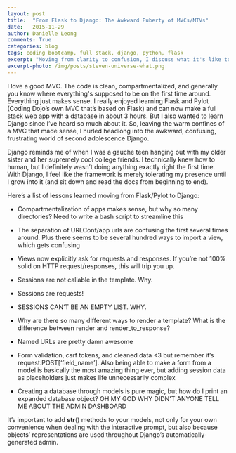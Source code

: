 ```yaml
---
layout: post
title:  "From Flask to Django: The Awkward Puberty of MVCs/MTVs"
date:   2015-11-29
author: Danielle Leong
comments: True
categories: blog
tags: coding bootcamp, full stack, django, python, flask
excerpt: "Moving from clarity to confusion, I discuss what it's like to learn Django for the first time"
excerpt-photo: /img/posts/steven-universe-what.png
---
```


I love a good MVC. The code is clean, compartmentalized, and generally you know where everything's supposed to be on the first time around. Everything just makes sense. I really enjoyed learning Flask and Pylot (Coding Dojo’s own MVC that’s based on Flask) and can now make a full stack web app with a database in about 3 hours.  But I also wanted to learn Django since I’ve heard so much about it. So, leaving the warm confines of a MVC that made sense, I hurled headlong into the awkward, confusing, frustrating world of second adolescence Django.

Django reminds me of when I was a gauche teen hanging out with my older sister and her supremely cool college friends. I technically knew how to human, but I definitely wasn’t doing anything exactly right the first time. With Django, I feel like the framework is merely tolerating my presence until I grow into it (and sit down and read the docs from beginning to end).

Here’s a list of lessons learned moving from Flask/Pylot to Django:

- Compartmentalization of apps makes sense, but why so many directories? Need to write a bash script to streamline this

- The separation of URLConf/app urls are confusing the first several times around. Plus there seems to be several hundred ways to import a view, which gets confusing

- Views now explicitly ask for requests and responses. If you’re not 100% solid on HTTP request/responses, this will trip you up.

- Sessions are not callable in the template. Why.

- Sessions are requests!

- SESSIONS CAN’T BE AN EMPTY LIST. WHY.

- Why are there so many different ways to render a template? What is the difference between render and render_to_response?

- Named URLs are pretty damn awesome

- Form validation, csrf tokens, and cleaned data <3 but remember it’s request.POST[‘field_name’]. Also being able to make a form from a model is basically the most amazing thing ever, but adding session data as placeholders just makes life unnecessarily complex

- Creating a database through models is pure magic, but how do I print an expanded database object? OH MY GOD WHY DIDN'T ANYONE TELL ME ABOUT THE ADMIN DASHBOARD

It’s important to add __str__() methods to your models, not only for your own convenience when dealing with the interactive prompt, but also because objects’ representations are used throughout Django’s automatically-generated admin.


